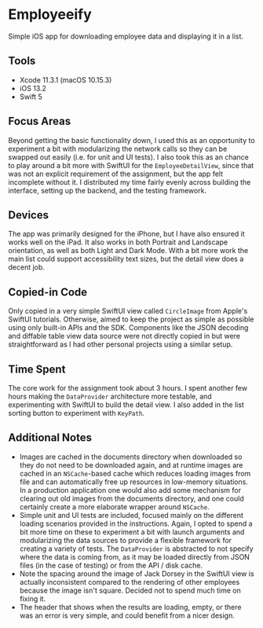 # Employeeify
 
 Simple iOS app for downloading employee data and displaying it in a list.
 
 ## Tools
 - Xcode 11.3.1 (macOS 10.15.3)
 - iOS 13.2
 - Swift 5
 
 ## Focus Areas
 Beyond getting the basic functionality down, I used this as an opportunity to experiment a bit with modularizing the network calls so they can be swapped out easily (i.e. for unit and UI tests). I also took this as an chance to play around a bit more with SwiftUI for the `EmployeeDetailView`, since that was not an explicit requirement of the assignment, but the app felt incomplete without it. I distributed my time fairly evenly across building the interface, setting up the backend, and the testing framework.  
 
 ## Devices
 The app was primarily designed for the iPhone, but I have also ensured it works well on the iPad. It also works in both Portrait and Landscape orientation, as well as both Light and Dark Mode. With a bit more work the main list could support accessibility text sizes, but the detail view does a decent job. 

## Copied-in Code
Only copied in a very simple SwiftUI view called `CircleImage` from Apple's SwiftUI tutorials. Otherwise, aimed to keep the project as simple as possible using only built-in APIs and the SDK. Components like the JSON decoding and diffable table view data source were not directly copied in but were straightforward as I had other personal projects using a similar setup.

## Time Spent
The core work for the assignment took about 3 hours. I spent another few hours making the `DataProvider` architecture more testable, and experimenting with SwiftUI to build the detail view. I also added in the list sorting button to experiment with `KeyPath`.

## Additional Notes 
 - Images are cached in the documents directory when downloaded so they do not need to be downloaded again, and at runtime images are cached in an `NSCache`-based cache which reduces loading images from file and can automatically free up resources in low-memory situations. In a production application one would also add some mechanism for clearing out old images from the documents directory, and one could certainly create a more elaborate wrapper around `NSCache`.
 - Simple unit and UI tests are included, focused mainly on the different loading scenarios provided in the instructions. Again, I opted to spend a bit more time on these to experiment a bit with launch arguments and modularizing the data sources to provide a flexible framework for creating a variety of tests. The `DataProvider` is abstracted to not specify where the data is coming from, as it may be loaded directly from JSON files (in the case of testing) or from the API / disk cache.
 - Note the spacing around the image of Jack Dorsey in the SwiftUI view is actually inconsistent compared to the rendering of other employees because the image isn't square. Decided not to spend much time on fixing it.
 - The header that shows when the results are loading, empty, or there was an error is very simple, and could benefit from a nicer design. 
